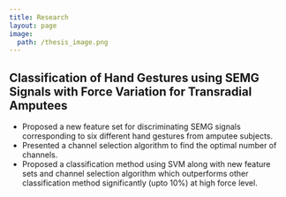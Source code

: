 ```yaml
---
title: Research
layout: page
image:
  path: /thesis_image.png
---
```


## Classification of Hand Gestures using SEMG Signals with Force Variation for Transradial Amputees
- Proposed a new feature set for discriminating SEMG signals corresponding to six different hand gestures from amputee subjects.
- Presented a channel selection algorithm to find the optimal number of channels.
- Proposed a classification method using SVM along with new feature sets and channel selection algorithm which outperforms other classification method significantly (upto 10%) at high force level.
